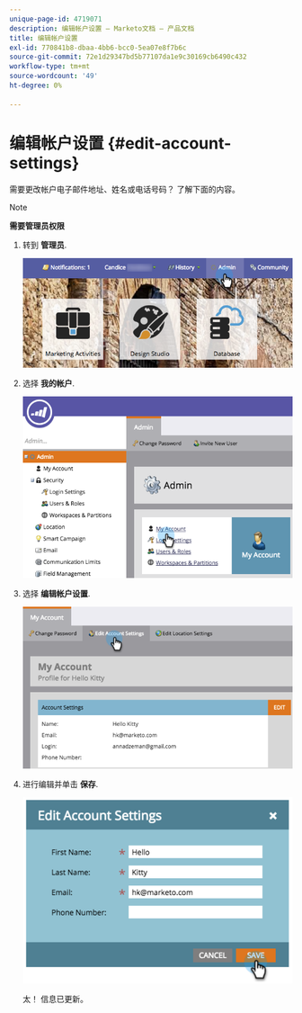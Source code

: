 ```yaml
---
unique-page-id: 4719071
description: 编辑帐户设置 — Marketo文档 — 产品文档
title: 编辑帐户设置
exl-id: 770841b8-dbaa-4bb6-bcc0-5ea07e8f7b6c
source-git-commit: 72e1d29347bd5b77107da1e9c30169cb6490c432
workflow-type: tm+mt
source-wordcount: '49'
ht-degree: 0%

---
```


# 编辑帐户设置 {#edit-account-settings}

需要更改帐户电子邮件地址、姓名或电话号码？ 了解下面的内容。

>[!NOTE]
>
>**需要管理员权限**

1. 转到 **管理员**.

   ![](assets/adminhand.png)

1. 选择 **我的帐户**.

   ![](assets/image2015-6-23-15-3a16-3a52.png)

1. 选择 **编辑帐户设置**.

   ![](assets/image2015-6-23-15-3a21-3a41.png)

1. 进行编辑并单击 **保存**.

   ![](assets/image2015-6-23-15-3a20-3a16.png)

   太！ 信息已更新。
